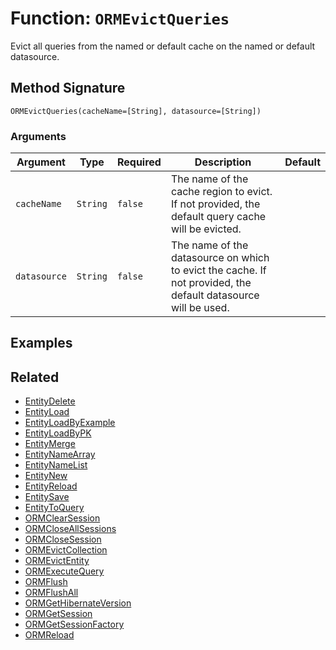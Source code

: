 [comment]: # (Note: This documentation is generated dynamically in the build process.  To modify the contents, change the javadoc on the _invoke method of the BIF class)

# Function: `ORMEvictQueries`

Evict all queries from the named or default cache on the named or default datasource.

## Method Signature

```
ORMEvictQueries(cacheName=[String], datasource=[String])
```

### Arguments


| Argument | Type | Required | Description | Default |
|----------|------|----------|-------------|---------|
| `cacheName` | `String` | `false` | The name of the cache region to evict. If not provided, the default query cache will be evicted. |  |
| `datasource` | `String` | `false` | The name of the datasource on which to evict the cache. If not provided, the default datasource will be used. |  |

## Examples



## Related

  * [EntityDelete](./EntityDelete.md)
  * [EntityLoad](./EntityLoad.md)
  * [EntityLoadByExample](./EntityLoadByExample.md)
  * [EntityLoadByPK](./EntityLoadByPK.md)
  * [EntityMerge](./EntityMerge.md)
  * [EntityNameArray](./EntityNameArray.md)
  * [EntityNameList](./EntityNameList.md)
  * [EntityNew](./EntityNew.md)
  * [EntityReload](./EntityReload.md)
  * [EntitySave](./EntitySave.md)
  * [EntityToQuery](./EntityToQuery.md)
  * [ORMClearSession](./ORMClearSession.md)
  * [ORMCloseAllSessions](./ORMCloseAllSessions.md)
  * [ORMCloseSession](./ORMCloseSession.md)
  * [ORMEvictCollection](./ORMEvictCollection.md)
  * [ORMEvictEntity](./ORMEvictEntity.md)
  * [ORMExecuteQuery](./ORMExecuteQuery.md)
  * [ORMFlush](./ORMFlush.md)
  * [ORMFlushAll](./ORMFlushAll.md)
  * [ORMGetHibernateVersion](./ORMGetHibernateVersion.md)
  * [ORMGetSession](./ORMGetSession.md)
  * [ORMGetSessionFactory](./ORMGetSessionFactory.md)
  * [ORMReload](./ORMReload.md)
